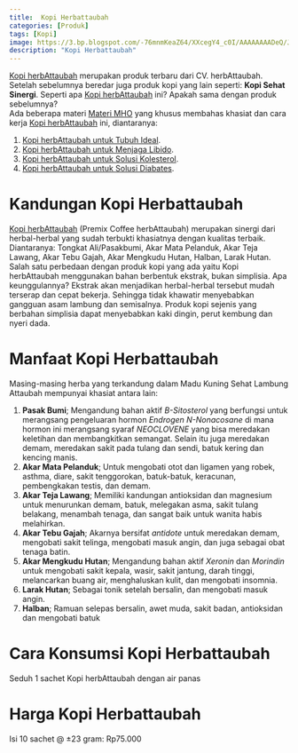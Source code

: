 ```yaml
---
title:  Kopi Herbattaubah
categories: [Produk]
tags: [Kopi]
image: https://3.bp.blogspot.com/-76mnmKeaZ64/XXcegY4_c0I/AAAAAAAADeQ/JFoMpVnCEqEKxyGduy025JaFct21qFHPwCKgBGAs/s1600/201909-produk-kopi-herbattaubah-blog.png
description: "Kopi Herbattaubah"
---
```


<div><a href="/posts/kopi-herbattaubah" title="Kopi herbAttaubah">Kopi herbAttaubah</a> merupakan produk terbaru dari CV. herbAttaubah. Setelah sebelumnya beredar juga produk kopi yang lain seperti: <b>Kopi Sehat Sinergi</b>. Seperti apa <a href="/posts/kopi-herbattaubah" title="Kopi herbAttaubah">Kopi herbAttaubah</a> ini? Apakah sama dengan produk sebelumnya?</div>

<div>Ada beberapa materi <a href="/materi" title="Materi MHO">Materi MHO</a> yang khusus membahas khasiat dan cara kerja <a href="/posts/kopi-herbattaubah" title="Kopi herbAttaubah">Kopi herbAttaubah</a> ini, diantaranya:</div>

<ol>
<li><a href="/posts/kopi-herbattaubah-untuk-tubuh-ideal" title="Kopi herbAttaubah untuk Badan Ideal">Kopi herbAttaubah untuk Tubuh Ideal</a>.</li>
<li><a href="/posts/kopi-herbattaubah-untuk-meningkatkan-libido" title="Kopi herbAttaubah untuk Menjaga Libido">Kopi herbAttaubah untuk Menjaga Libido</a>.</li>
<li><a href="/posts/kopi-herbattaubah-untuk-solusi-kolesterol" title="Kopi herbAttaubah untuk Kolesterol">Kopi herbAttaubah untuk Solusi Kolesterol</a>.</li>
<li><a href="/posts/kopi-herbattaubah-untuk-solusi-diabetes" title="Kopi herbAttaubah untuk Diabetes">Kopi herbAttaubah untuk Solusi Diabates</a>.</li></ol>

<h1>Kandungan Kopi Herbattaubah</h1>

<div><a href="/posts/kopi-herbattaubah" title="Kopi herbAttaubah">Kopi herbAttaubah</a> (Premix Coffee herbAttaubah) merupakan sinergi dari herbal-herbal yang sudah terbukti khasiatnya dengan kualitas terbaik. Diantaranya: Tongkat Ali/Pasakbumi, Akar Mata Pelanduk, Akar Teja Lawang, Akar Tebu Gajah, Akar Mengkudu Hutan, Halban, Larak Hutan.</div>

<div>Salah satu perbedaan dengan produk kopi yang ada yaitu Kopi herbAttaubah menggunakan bahan berbentuk ekstrak, bukan simplisia. Apa keunggulannya? Ekstrak akan menjadikan herbal-herbal tersebut mudah terserap dan cepat bekerja. Sehingga tidak khawatir menyebabkan gangguan asam lambung dan semisalnya. Produk kopi sejenis yang berbahan simplisia dapat menyebabkan kaki dingin, perut kembung dan nyeri dada.</div>

<h1>Manfaat Kopi Herbattaubah</h1>

<div>Masing-masing herba yang terkandung dalam Madu Kuning Sehat Lambung Attaubah mempunyai khasiat antara lain:</div>

<ol><li><b>Pasak Bumi</b>; Mengandung bahan aktif <i>B-Sitosterol</i> yang berfungsi untuk merangsang pengeluaran hormon <i>Endrogen N-Nonacosane</i> di mana hormon ini merangsang syaraf <i>NEOCLOVENE</i> yang bisa meredakan keletihan dan membangkitkan semangat. Selain itu juga meredakan demam, meredakan sakit pada tulang dan sendi, batuk kering dan kencing manis.</li>
    <li><b>Akar Mata Pelanduk</b>; Untuk mengobati otot dan ligamen yang robek, asthma, diare, sakit tenggorokan, batuk-batuk, keracunan, pembengkakan testis, dan demam.</li>
    <li><b>Akar Teja Lawang</b>; Memiliki kandungan antioksidan dan magnesium untuk menurunkan demam, batuk, melegakan asma, sakit tulang belakang, menambah tenaga, dan sangat baik untuk wanita habis melahirkan.</li>
    <li><b>Akar Tebu Gajah</b>; Akarnya bersifat <i>antidote</i> untuk meredakan demam, mengobati sakit telinga, mengobati masuk angin, dan juga sebagai obat tenaga batin.</li>
    <li><b>Akar Mengkudu Hutan</b>; Mengandung bahan aktif <i>Xeronin</i> dan <i>Morindin</i> untuk mengobati sakit kepala, wasir, sakit jantung, darah tinggi, melancarkan buang air, menghaluskan kulit, dan mengobati insomnia.</li>
    <li><b>Larak Hutan</b>; Sebagai tonik setelah bersalin, dan mengobati masuk angin.</li>
    <li><b>Halban</b>; Ramuan selepas bersalin, awet muda, sakit badan, antioksidan dan mengobati batuk</li></ol>

<h1>Cara Konsumsi Kopi Herbattaubah</h1>

<div>Seduh 1 sachet Kopi herbAttaubah dengan air panas</div>

<h1>Harga Kopi Herbattaubah</h1>

<div>Isi 10 sachet @ ±23 gram: Rp75.000</div>